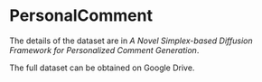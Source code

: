 # PersonalComment
The details of the dataset are in *A Novel Simplex-based Diffusion Framework for Personalized Comment Generation*.

The full dataset can be obtained on Google Drive.
